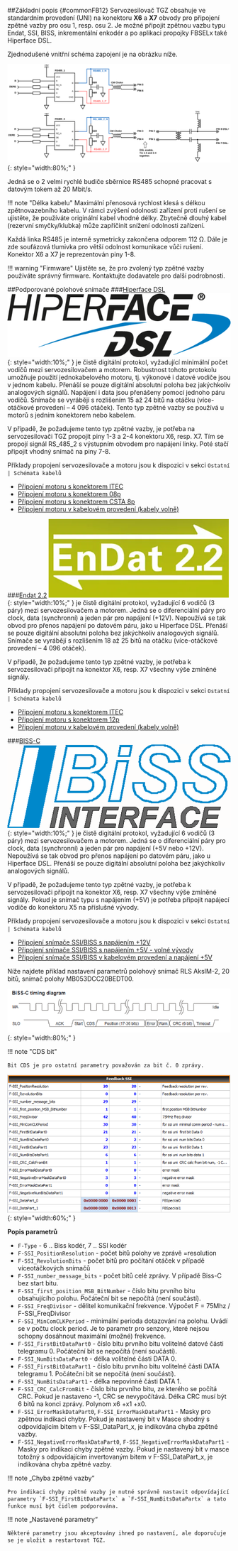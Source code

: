 ##Základní popis {#commonFB12}
Servozesilovač TGZ obsahuje ve standardním provedení (UNI) na konektoru **X6** a **X7** obvody pro připojení zpětné vazby pro osu 1, resp. osu 2.
Je možné připojit zpětnou vazbu typu Endat, SSI, BISS, inkrementální enkodér a po aplikaci propojky FBSELx také Hiperface DSL.   

Zjednodušené vnitřní schéma zapojení je na obrázku níže.

![Simplified TGZ FB12 schematic](../img/FB12internals.svg){: style="width:80%;" }

Jedná se o 2 velmi rychlé budiče sběrnice RS485 schopné pracovat s datovým tokem až 20 Mbit/s.

!!! note "Délka kabelu"
	Maximální přenosová rychlost klesá s délkou zpětnovazebního kabelu.
	V rámci zvýšení odolnosti zařízení proti rušení se ujistěte, že používáte originální kabel vhodné délky.
	Zbytečně dlouhý kabel (rezervní smyčky/klubka) může zapříčinit snížení odolnosti zařízení.

Každá linka RS485 je interně symetricky zakončena odporem 112 Ω.
Dále je zde soufázová tlumivka pro větší odolnost komunikace vůči rušení.
Konektor X6 a X7 je reprezentován piny 1-8.   

!!! warning "Firmware"
	Ujistěte se, že pro zvolený typ zpětné vazby používáte správný firmware.
	Kontaktujte dodavatele pro další podrobnosti.
	
##Podporované polohové snímače
###[Hiperface DSL](https://www.hiperfacedsl.com/index_en.html)
![DSL logo](../img/HiperfaceDSLLogo.png){: style="width:10%;" } je čistě digitální protokol, vyžadující minimální počet vodičů mezi servozesilovačem a motorem.
Robustnost tohoto protokolu umožňuje použití jednokabelového motoru, tj. výkonové i datové vodiče jsou v jednom kabelu.
Přenáší se pouze digitální absolutní poloha bez jakýchkoliv analogových signálů. Napájení i data jsou přenášeny pomocí jednoho páru vodičů.
Snímače se vyrábějí s rozlišením 15 až 24 bitů na otáčku (více-otáčkové provedení – 4 096 otáček).
Tento typ zpětné vazby se používá u motorů s jedním konektorem nebo kabelem.   

V případě, že požadujeme tento typ zpětné vazby, je potřeba na servozesilovači TGZ propojit piny 1-3 a 2-4 konektoru X6, resp. X7.
Tím se propojí signál RS_485_2 s výstupním obvodem pro napájení linky.
Poté stačí připojit vhodný snímač na piny 7-8.   

Příklady propojení servozesilovače a motoru jsou k dispozici v sekci `Ostatní | Schémata kabelů`   

- [Připojení motoru s konektorem ITEC](../../CZ/ETC/TGcable/md/description.md#Z1)
- [Připojení motoru s konektorem 08p](../../CZ/ETC/TGcable/md/description.md#Z2)
- [Připojení motoru s konektorem CSTA 8p](../../CZ/ETC/TGcable/md/description.md#Z3)
- [Připojení motoru v kabelovém provedení (kabely volně)](../../CZ/ETC/TGcable/md/description.md#Z4)

###[Endat 2.2](https://endat.heidenhain.com/endat2)
![Endat logo](../img/Endat2_2Logo.png){: style="width:10%;" } je čistě digitální protokol, vyžadující 6 vodičů (3 páry) mezi servozesilovačem a motorem.
Jedná se o diferenciální páry pro clock, data (synchronní) a jeden pár pro napájení (+12V).
Nepoužívá se tak obvod pro přenos napájení po datovém páru, jako u Hiperface DSL.
Přenáší se pouze digitální absolutní poloha bez jakýchkoliv analogových signálů.
Snímače se vyrábějí s rozlišením 18 až 25 bitů na otáčku (více-otáčkové provedení – 4 096 otáček).   

V případě, že požadujeme tento typ zpětné vazby, je potřeba k servozesilovači připojit na konektor X6, resp. X7 všechny výše zmíněné  signály.

Příklady propojení servozesilovače a motoru jsou k dispozici v sekci `Ostatní | Schémata kabelů`

- [Připojení motoru s konektorem ITEC](../../CZ/ETC/TGcable/md/description.md#Z10)
- [Připojení motoru s konektorem 12p](../../CZ/ETC/TGcable/md/description.md#Z9)
- [Připojení motoru v kabelovém provedení (kabely volně)](../../CZ/ETC/TGcable/md/description.md#Z11)

###[BISS-C](https://biss-interface.com/)
![BISS logo](../img/BISSlogo.png){: style="width:10%;" } je čistě digitální protokol, vyžadující 6 vodičů (3 páry) mezi servozesilovačem a motorem.
Jedná se o diferenciální páry pro clock, data (synchronní) a jeden pár pro napájení (+5V nebo +12V).
Nepoužívá se tak obvod pro přenos napájení po datovém páru, jako u Hiperface DSL.
Přenáší se pouze digitální absolutní poloha bez jakýchkoliv analogových signálů.   

V případě, že požadujeme tento typ zpětné vazby, je potřeba k servozesilovači připojit na konektor X6, resp. X7 všechny výše zmíněné signály.
Pokud je snímač typu s napájením (+5V) je potřeba připojit napájecí vodiče do konektoru X5 na příslušné vývody.

Příklady propojení servozesilovače a motoru jsou k dispozici v sekci `Ostatní | Schémata kabelů`

- [Připojení snímače SSI/BISS s napájením +12V](../../CZ/ETC/TGcable/md/description.md#Z15)
- [Připojení snímače SSI/BISS s napájením +5V - volné vývody](../../CZ/ETC/TGcable/md/description.md#Z16)
- [Připojení snímače SSI/BISS v kabelovém provedení a napájení +5V](../../CZ/ETC/TGcable/md/description.md#Z14)

Níže najdete příklad nastavení parametrů polohový snímač RLS AksIM-2, 20 bitů, snímač polohy MB053DCC20BEDT00.

![BISS-C timing diagram](../img/BISS-Ctiming.png){: style="width:80%;" }

!!! note "CDS bit"

	Bit CDS je pro ostatní parametry považován za bit č. 0 zprávy.
	
![BISS-C TGZ parameters](../img/BISS-C_TGZparams.png){: style="width:60%;" }

**Popis parametrů**   

- `F-Type` - 6 .. Biss kodér, 7 .. SSI kodér
- `F-SSI_PositionResolution` - počet bitů polohy ve zprávě =resolution
- `F-SSI_RevolutionBits` - počet bitů pro počítání otáček v případě víceotáčkových snímačů
- `F-SSI_number_message_bits` - počet bitů celé zprávy. V případě Biss-C bez start bitu.
- `F-SSI_first_position_MSB_BitNumber` - číslo bitu prvního bitu obsahujícího polohu. Počáteční bit se nepočítá (není součástí).
- `F-SSI_FreqDivisor` - dělitel komunikační frekvence.  Výpočet F = 75Mhz / F-SSI_FreqDivisor
- `F-SSI_MinComCLKPeriod` - minimální perioda dotazování na polohu. Uvádí se v počtu clock period. Je to parametr pro senzory, které nejsou schopny dosáhnout maximální (možné) frekvence.
- `F-SSI_FirstBitDataPart0` - číslo bitu prvního bitu volitelné datové části telegramu 0. Počáteční bit se nepočítá (není součástí).
- `F-SSI_NumBitsDataPart0` - délka volitelné části DATA 0.
- `F-SSI_FirstBitDataPart1` - číslo bitu prvního bitu volitelné části DATA telegramu 1. Počáteční bit se nepočítá (není součástí).
- `F-SSI_NumBitsDataPart1` - délka nepovinné části DATA 1.
- `F-SSI_CRC_CalcFromBit` - číslo bitu prvního bitu, ze kterého se počítá CRC. Pokud je nastaveno -1, CRC se nevypočítává. Délka CRC musí být 6 bitů na konci zprávy. Polynom x6 +x1 +x0.  
- `F-SSI_ErrorMaskDataPart0`, `F-SSI_ErrorMaskDataPart1` - Masky pro zpětnou indikaci chyby. Pokud je nastavený bit v Masce shodný s odpovídajícím bitem v F-SSI_DataPart_x, je indikována chyba zpětné vazby.
- `F-SSI_NegativeErrorMaskDataPart0`, `F-SSI_NegativeErrorMaskDataPart1` - Masky pro indikaci chyby zpětné vazby. Pokud je nastavený bit v masce totožný s odpovídajícím invertovaným bitem v F-SSI_DataPart_x, je indikována chyba zpětné vazby.  

!!! note „Chyba zpětné vazby“

	Pro indikaci chyby zpětné vazby je nutné správně nastavit odpovídající parametry `F-SSI_FirstBitDataPartx` a `F-SSI_NumBitsDataPartx` a tato funkce musí být čidlem podporována.    
	
!!! note „Nastavené parametry“

	Některé parametry jsou akceptovány ihned po nastavení, ale doporučuje se je uložit a restartovat TGZ.
